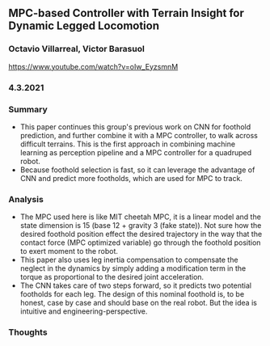 
## MPC-based  Controller  with  Terrain  Insight  for  Dynamic  Legged Locomotion

### Octavio Villarreal, Victor Barasuol
https://www.youtube.com/watch?v=oIw_EyzsmnM
### 4.3.2021

### Summary

- This paper continues this group's previous work on CNN for foothold prediction, and further combine it with a MPC controller, to walk across difficult terrains. This is the first approach in combining machine learning as perception pipeline and a MPC controller for a quadruped robot.
- Because foothold selection is fast, so it can leverage the advantage of CNN and predict more footholds, which are used for MPC to track.

### Analysis
- The MPC used here is like MIT cheetah MPC, it is a linear model and the state dimension is 15 (base 12 + gravity 3 (fake state)). Not sure how the desired foothold position effect the desired trajectory in the way that the contact force (MPC optimized variable) go through the foothold position to exert moment to the robot.
- This paper also uses leg inertia compensation to compensate the neglect in the dynamics by simply adding a modification term in the torque as proportional to the desired joint acceleration.
- The CNN takes care of two steps forward, so it predicts two potential footholds for each leg. The design of this nominal foothold is, to be honest, case by case and should base on the real robot. But the idea is intuitive and engineering-perspective.
### Thoughts

